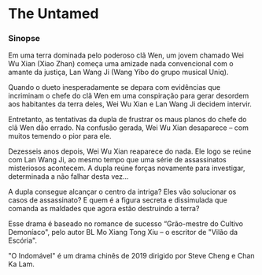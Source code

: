 # The Untamed

### Sinopse

Em uma terra dominada pelo poderoso clã Wen, um jovem chamado Wei Wu Xian (Xiao Zhan) começa uma amizade nada convencional com o amante da justiça, Lan Wang Ji (Wang Yibo do grupo musical Uniq).

Quando o dueto inesperadamente se depara com evidências que incriminam o chefe do clã Wen em uma conspiração para gerar desordem aos habitantes da terra deles, Wei Wu Xian e Lan Wang Ji decidem intervir.

Entretanto, as tentativas da dupla de frustrar os maus planos do chefe do clã Wen dão errado. Na confusão gerada, Wei Wu Xian desaparece – com muitos temendo o pior para ele.

Dezesseis anos depois, Wei Wu Xian reaparece do nada. Ele logo se reúne com Lan Wang Ji, ao mesmo tempo que uma série de assassinatos misteriosos acontecem. A dupla reúne forças novamente para investigar, determinada a não falhar desta vez...

A dupla consegue alcançar o centro da intriga? Eles vão solucionar os casos de assassinato? E quem é a figura secreta e dissimulada que comanda as maldades que agora estão destruindo a terra?

Esse drama é baseado no romance de sucesso “Grão-mestre do Cultivo Demoníaco", pelo autor BL Mo Xiang Tong Xiu – o escritor de "Vilão da Escória".

"O Indomável" é um drama chinês de 2019 dirigido por Steve Cheng e Chan Ka Lam.